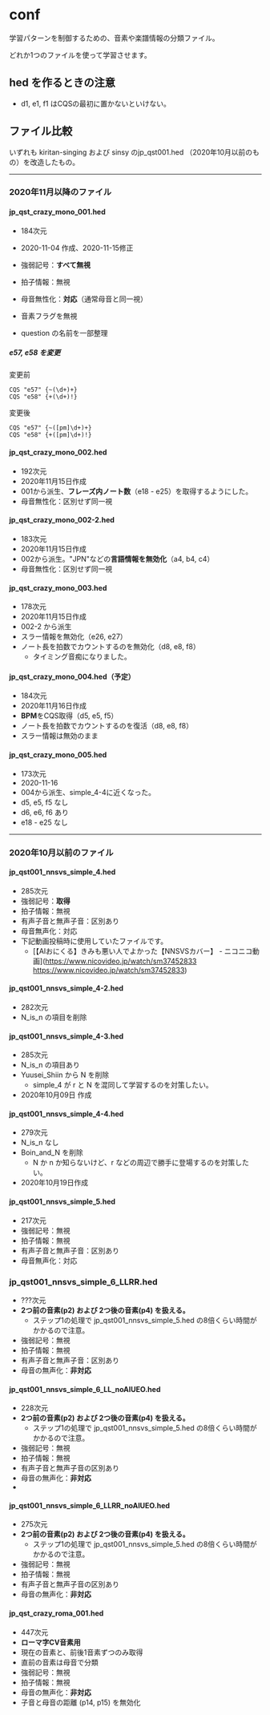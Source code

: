 # conf

学習パターンを制御するための、音素や楽譜情報の分類ファイル。

どれか1つのファイルを使って学習させます。

## hed を作るときの注意

- d1, e1, f1 はCQSの最初に置かないといけない。

## ファイル比較

いずれも kiritan-singing および sinsy のjp_qst001.hed （2020年10月以前のもの）を改造したもの。

---

### 2020年11月以降のファイル

#### jp_qst_crazy_mono_001.hed

- 184次元

- 2020-11-04 作成、2020-11-15修正
- 強弱記号：**すべて無視**
- 拍子情報：無視
- 母音無性化：**対応**（通常母音と同一視）
- 音素フラグを無視
- question の名前を一部整理

##### e57, e58 を変更

変更前

```
CQS "e57" {~(\d+)+}
CQS "e58" {+(\d+)!}
```

変更後

```
CQS "e57" {~([pm]\d+)+}
CQS "e58" {+([pm]\d+)!}
```

#### jp_qst_crazy_mono_002.hed

- 192次元
- 2020年11月15日作成
- 001から派生、**フレーズ内ノート数**（e18 - e25）を取得するようにした。
- 母音無性化：区別せず同一視

#### jp_qst_crazy_mono_002-2.hed

- 183次元
- 2020年11月15日作成
- 002から派生。"JPN"などの**言語情報を無効化**（a4, b4, c4）
- 母音無性化：区別せず同一視

#### jp_qst_crazy_mono_003.hed

- 178次元
- 2020年11月15日作成
- 002-2 から派生
- スラー情報を無効化（e26, e27）
- ノート長を拍数でカウントするのを無効化（d8, e8, f8）
  - タイミング音痴になりました。

#### jp_qst_crazy_mono_004.hed（予定）

- 184次元
- 2020年11月16日作成
- **BPM**をCQS取得（d5, e5, f5）
- ノート長を拍数でカウントするのを復活（d8, e8, f8）
- スラー情報は無効のまま

#### jp_qst_crazy_mono_005.hed

- 173次元
- 2020-11-16
- 004から派生、simple_4-4に近くなった。
- d5, e5, f5 なし
- d6, e6, f6 あり
- e18 - e25 なし

---

### 2020年10月以前のファイル

#### jp_qst001_nnsvs_simple_4.hed

- 285次元
- 強弱記号：**取得**
- 拍子情報：無視
- 有声子音と無声子音：区別あり
- 母音無声化：対応
- 下記動画投稿時に使用していたファイルです。
  - [【AIおにくる】きみも悪い人でよかった【NNSVSカバー】 - ニコニコ動画](https://www.nicovideo.jp/watch/sm37452833 https://www.nicovideo.jp/watch/sm37452833)

#### jp_qst001_nnsvs_simple_4-2.hed

- 282次元
- N_is_n の項目を削除

#### jp_qst001_nnsvs_simple_4-3.hed

- 285次元
- N_is_n の項目あり
- Yuusei_Shiin から N を削除
  - simple_4 が r と N を混同して学習するのを対策したい。
- 2020年10月09日 作成

#### jp_qst001_nnsvs_simple_4-4.hed

- 279次元
- N_is_n なし
- Boin_and_N を削除
  - N か n か知らないけど、r などの周辺で勝手に登場するのを対策したい。
- 2020年10月19日作成

#### jp_qst001_nnsvs_simple_5.hed

- 217次元
- 強弱記号：無視
- 拍子情報：無視
- 有声子音と無声子音：区別あり
- 母音無声化：対応

### jp_qst001_nnsvs_simple_6_LLRR.hed

- ???次元
- **2つ前の音素(p2) および 2つ後の音素(p4) を扱える。**
  - ステップ1の処理で jp_qst001_nnsvs_simple_5.hed の8倍くらい時間がかかるので注意。
- 強弱記号：無視
- 拍子情報：無視
- 有声子音と無声子音：区別あり
- 母音の無声化：**非対応**

#### jp_qst001_nnsvs_simple_6_LL_noAIUEO.hed

- 228次元
- **2つ前の音素(p2) および 2つ後の音素(p4) を扱える。**
  - ステップ1の処理で jp_qst001_nnsvs_simple_5.hed の8倍くらい時間がかかるので注意。
- 強弱記号：無視
- 拍子情報：無視
- 有声子音と無声子音の区別あり
- 母音の無声化：**非対応**
-
#### jp_qst001_nnsvs_simple_6_LLRR_noAIUEO.hed

- 275次元
- **2つ前の音素(p2) および 2つ後の音素(p4) を扱える。**
  - ステップ1の処理で jp_qst001_nnsvs_simple_5.hed の8倍くらい時間がかかるので注意。
- 強弱記号：無視
- 拍子情報：無視
- 有声子音と無声子音の区別あり
- 母音の無声化：**非対応**

#### jp_qst_crazy_roma_001.hed
- 447次元
- **ローマ字CV音素用**
- 現在の音素と、前後1音素ずつのみ取得
- 直前の音素は母音で分類
- 強弱記号：無視
- 拍子情報：無視
- 母音の無声化：**非対応**
- 子音と母音の距離 (p14, p15) を無効化
